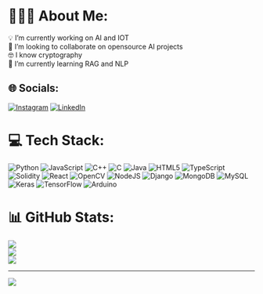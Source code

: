 # 🤫🧏‍♀️ About Me:
💡 I’m currently working on AI and IOT<br>🤝 I’m looking to collaborate on opensource AI projects<br>🤓  I know cryptography <br>📜 I’m currently learning RAG and NLP<br>


## 🌐 Socials:
[![Instagram](https://img.shields.io/badge/Instagram-%23E4405F.svg?logo=Instagram&logoColor=white)](https://instagram.com/not_tarun_) [![LinkedIn](https://img.shields.io/badge/LinkedIn-%230077B5.svg?logo=linkedin&logoColor=white)](https://www.linkedin.com/in/tarun-sudheer-267683251?lipi=urn%3Ali%3Apage%3Ad_flagship3_profile_view_base_contact_details%3BDsTgm8nGRyybURxPyO1M5w%3D%3D) 

# 💻 Tech Stack:
![Python](https://img.shields.io/badge/python-3670A0?style=flat&logo=python&logoColor=ffdd54)  ![JavaScript](https://img.shields.io/badge/javascript-%23323330.svg?style=flat&logo=javascript&logoColor=%23F7DF1E) ![C++](https://img.shields.io/badge/c++-%2300599C.svg?style=flat&logo=c%2B%2B&logoColor=white) ![C](https://img.shields.io/badge/c-%2300599C.svg?style=flat&logo=c&logoColor=white) ![Java](https://img.shields.io/badge/java-%23ED8B00.svg?style=flat&logo=openjdk&logoColor=white) ![HTML5](https://img.shields.io/badge/html5-%23E34F26.svg?style=flat&logo=html5&logoColor=white) ![TypeScript](https://img.shields.io/badge/typescript-%23007ACC.svg?style=flat&logo=typescript&logoColor=white) ![Solidity](https://img.shields.io/badge/Solidity-%23363636.svg?style=flat&logo=solidity&logoColor=white) ![React](https://img.shields.io/badge/react-%2320232a.svg?style=flat&logo=react&logoColor=%2361DAFB) ![OpenCV](https://img.shields.io/badge/opencv-%23white.svg?style=flat&logo=opencv&logoColor=white) ![NodeJS](https://img.shields.io/badge/node.js-6DA55F?style=flat&logo=node.js&logoColor=white) ![Django](https://img.shields.io/badge/django-%23092E20.svg?style=flat&logo=django&logoColor=white) ![MongoDB](https://img.shields.io/badge/MongoDB-%234ea94b.svg?style=flat&logo=mongodb&logoColor=white) ![MySQL](https://img.shields.io/badge/mysql-%2300000f.svg?style=flat&logo=mysql&logoColor=white) ![Keras](https://img.shields.io/badge/Keras-%23D00000.svg?style=flat&logo=Keras&logoColor=white) ![TensorFlow](https://img.shields.io/badge/TensorFlow-%23FF6F00.svg?style=flat&logo=TensorFlow&logoColor=white) ![Arduino](https://img.shields.io/badge/-Arduino-00979D?style=flat&logo=Arduino&logoColor=white)
# 📊 GitHub Stats:
![](https://github-readme-stats.vercel.app/api?username=0x-d15c0&theme=dark&hide_border=false&include_all_commits=false&count_private=false)<br/>
![](https://github-readme-streak-stats.herokuapp.com/?user=0x-d15c0&theme=dark&hide_border=false)<br/>
![](https://github-readme-stats.vercel.app/api/top-langs/?username=0x-d15c0&theme=dark&hide_border=false&include_all_commits=false&count_private=false&layout=compact)

---
[![](https://visitcount.itsvg.in/api?id=0x-d15c0&icon=8&color=6)](https://visitcount.itsvg.in)

<!-- Proudly created with GPRM ( https://gprm.itsvg.in ) -->
